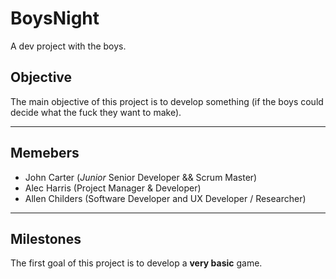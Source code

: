 # BoysNight

A dev project with the boys.

## Objective

The main objective of this project is to develop something (if the boys could decide what the fuck they want to make).

-------------------

## Memebers

- John Carter (*Junior* Senior Developer && Scrum Master)
- Alec Harris (Project Manager & Developer)
- Allen Childers (Software Developer and UX Developer / Researcher)

--------------------

## Milestones

The first goal of this project is to develop a **very basic** game.


